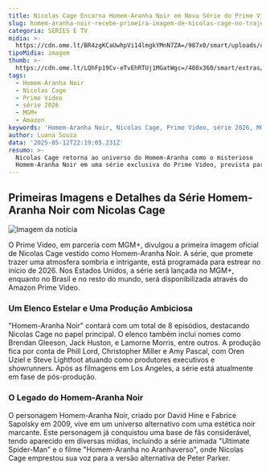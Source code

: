 ```yaml
---
title: Nicolas Cage Encarna Homem-Aranha Noir em Nova Série do Prime Video para 2026
slug: homem-aranha-noir-recebe-primeira-imagem-de-nicolas-cage-no-traje
categoria: SÉRIES E TV
midia: >-
  https://cdn.ome.lt/BR4zgKCaUwhpVi14lmgkYMnN7ZA=/987x0/smart/uploads/conteudo/fotos/Design_sem_nome_-_2025-05-12T191107.401.png
tipoMidia: imagem
thumb: >-
  https://cdn.ome.lt/LQhFp19Cv-eTvEhRTUj1MGatWgc=/480x360/smart/extras/conteudos/Design_sem_nome_-_2025-05-12T191107.401.png
tags:
  - Homem-Aranha Noir
  - Nicolas Cage
  - Prime Video
  - série 2026
  - MGM+
  - Amazon
keywords: 'Homem-Aranha Noir, Nicolas Cage, Prime Video, série 2026, MGM+, Amazon'
author: Luana Souza
data: '2025-05-12T22:19:05.231Z'
resumo: >-
  Nicolas Cage retorna ao universo do Homem-Aranha como o misterioso
  Homem-Aranha Noir em uma série exclusiva do Prime Video, prevista para 2026.
---
```


## Primeiras Imagens e Detalhes da Série Homem-Aranha Noir com Nicolas Cage

![Imagem da notícia](https://cdn.ome.lt/SJEgTzJkk73YoZhZCIzEG0jOSBM=/fit-in/837x500/smart/uploads/conteudo/fotos/Gqx8arTXMAEu54D.jpeg)

O Prime Video, em parceria com MGM+, divulgou a primeira imagem oficial de Nicolas Cage vestido como Homem-Aranha Noir. A série, que promete trazer uma atmosfera sombria e intrigante, está programada para estrear no início de 2026. Nos Estados Unidos, a série será lançada no MGM+, enquanto no Brasil e no resto do mundo, será disponibilizada através do Amazon Prime Video.

### Um Elenco Estelar e Uma Produção Ambiciosa

"Homem-Aranha Noir" contará com um total de 8 episódios, destacando Nicolas Cage no papel principal. O elenco também inclui nomes como Brendan Gleeson, Jack Huston, e Lamorne Morris, entre outros. A produção fica por conta de Phill Lord, Christopher Miller e Amy Pascal, com Oren Uziel e Steve Lightfoot atuando como produtores executivos e showrunners. Após as filmagens em Los Angeles, a série está atualmente em fase de pós-produção.

### O Legado do Homem-Aranha Noir

O personagem Homem-Aranha Noir, criado por David Hine e Fabrice Sapolsky em 2009, vive em um universo alternativo com uma estética noir marcante. Este personagem já conquistou uma base de fãs considerável, tendo aparecido em diversas mídias, incluindo a série animada "Ultimate Spider-Man" e o filme "Homem-Aranha no Aranhaverso", onde Nicolas Cage emprestou sua voz para a versão alternativa de Peter Parker.

